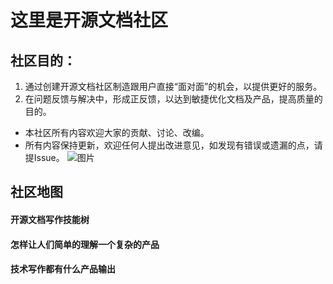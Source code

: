 # 这里是开源文档社区
## 社区目的：
1. 通过创建开源文档社区制造跟用户直接“面对面”的机会，以提供更好的服务。
2. 在问题反馈与解决中，形成正反馈，以达到敏捷优化文档及产品，提高质量的目的。
-   本社区所有内容欢迎大家的贡献、讨论、改编。
-   所有内容保持更新，欢迎任何人提出改进意见，如发现有错误或遗漏的点，请提Issue。
![图片](https://user-images.githubusercontent.com/34495675/203730687-b4188adc-9175-4e1c-b041-95cf220c23e4.png)

## 社区地图
#### 开源文档写作技能树
#### 怎样让人们简单的理解一个复杂的产品
#### 技术写作都有什么产品输出
